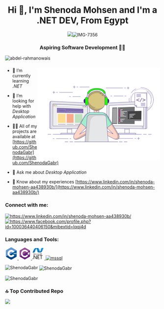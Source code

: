    <h1 align="center">Hi 👋, I'm Shenoda Mohsen and I'm a .NET DEV, From Egypt</h1>
<div align = "center"> <img src=<a href="<a href="https://ibb.co/mTt0LZp"><img src="https://i.ibb.co/MSpfYwd/IMG-7356.png" alt="IMG-7356" border="0"></a></div>
<h3 align="center">Aspiring Software Development 🧑‍💻</h3>
<p align="left"> <img src="https://komarev.com/ghpvc/?username=abdel-rahmanowais&label=Profile%20views&color=0e75b6&style=flat" alt="abdel-rahmanowais" /> </p>
<h3 align = "center"></h3>
<img align = "right" alt = "Coding" width = "400" src = "https://raw.githubusercontent.com/devSouvik/devSouvik/master/gif3.gif">

- 🌱 I’m currently learning *.NET*

- 🤝 I’m looking for help with *Desktop Application*
        
- 👨‍💻 All of my projects are available at [https://github.com/ShenodaGabr](https://github.com/ShenodaGabr)

- 💬 Ask me about *Desktop Application*

- 📄 Know about my experiences [https://www.linkedin.com/in/shenoda-mohsen-aa438930b/](https://www.linkedin.com/in/shenoda-mohsen-aa438930b/)

<h3 align="left">Connect with me:</h3>
<p align="left">
<a href="https://linkedin.com/in/https://www.linkedin.com/in/shenoda-mohsen-aa438930b/" target="blank"><img align="center" src="https://raw.githubusercontent.com/rahuldkjain/github-profile-readme-generator/master/src/images/icons/Social/linked-in-alt.svg" alt="https://www.linkedin.com/in/shenoda-mohsen-aa438930b/" height="30" width="40" /></a>
<a href="https://fb.com/https://www.facebook.com/profile.php?id=100036440406150&mibextid=lqqj4d" target="blank"><img align="center" src="https://raw.githubusercontent.com/rahuldkjain/github-profile-readme-generator/master/src/images/icons/Social/facebook.svg" alt="https://www.facebook.com/profile.php?id=100036440406150&mibextid=lqqj4d" height="30" width="40" /></a>
</p>

<h3 align="left">Languages and Tools:</h3>
<p align="left"> <a href="https://www.w3schools.com/cpp/" target="_blank" rel="noreferrer"> <img src="https://raw.githubusercontent.com/devicons/devicon/master/icons/cplusplus/cplusplus-original.svg" alt="cplusplus" width="40" height="40"/> </a> <a href="https://www.w3schools.com/cs/" target="_blank" rel="noreferrer"> <img src="https://raw.githubusercontent.com/devicons/devicon/master/icons/csharp/csharp-original.svg" alt="csharp" width="40" height="40"/> </a> <a href="https://dotnet.microsoft.com/" target="_blank" rel="noreferrer"> <img src="https://raw.githubusercontent.com/devicons/devicon/master/icons/dot-net/dot-net-original-wordmark.svg" alt="dotnet" width="40" height="40"/> </a> <a href="https://www.microsoft.com/en-us/sql-server" target="_blank" rel="noreferrer"> <img src="https://www.svgrepo.com/show/303229/microsoft-sql-server-logo.svg" alt="mssql" width="40" height="40"/> </a> </p>

<p><img align="left" src="https://github-readme-stats.vercel.app/api/top-langs?username=ShenodaGabr&show_icons=true&locale=en&layout=compact" alt="ShenodaGabr" /></p>
<p>&nbsp;<img align="center" src="https://github-readme-stats.vercel.app/api?username=ShenodaGabr&show_icons=true&locale=en" alt="ShenodaGabr" /></p>
<p><img align="center" src="https://github-readme-streak-stats.herokuapp.com/?user=ShenodaGabr&" alt="ShenodaGabr" /></p>

### 🔝 Top Contributed Repo
![](https://github-contributor-stats.vercel.app/api?username=ShenodaGabr&limit=5&theme=flat&combine_all_yearly_contributions=true)
